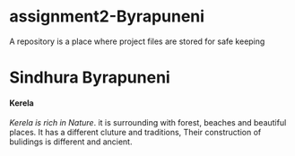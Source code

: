 # assignment2-Byrapuneni
A repository is a place where project files are stored for safe keeping
# Sindhura Byrapuneni
#### Kerela
*Kerela is rich in Nature*. it is surrounding with forest, beaches and beautiful places. It  has a different cluture and traditions, Their construction of bulidings is different and ancient.